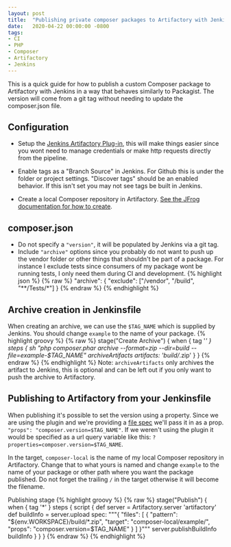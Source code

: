 ```yaml
---
layout: post
title:  "Publishing private composer packages to Artifactory with Jenkins"
date:   2020-04-22 00:00:00 -0800
tags:
- CI
- PHP
- Composer
- Artifactory
- Jenkins
---
```


This is a quick guide for how to publish a custom Composer package to Artifactory with Jenkins in a way that behaves similarly to Packagist. The version will come from a git tag without needing to update the composer.json file.

## Configuration

* Setup the [Jenkins Artifactory Plug-in](https://www.jfrog.com/confluence/display/JFROG/Jenkins+Artifactory+Plug-in), this will make things easier since you wont need to manage credentials or make http requests directly from the pipeline. 

* Enable tags as a "Branch Source" in Jenkins. For Github this is under the folder or project settings. "Discover tags" should be an enabled behavior. If this isn't set you may not see tags be built in Jenkins.

* Create a local Composer repository in Artifactory. [See the JFrog documentation for how to create](https://www.jfrog.com/confluence/display/JFROG/PHP+Composer+Repositories).

## composer.json

* Do not specify a `"version"`, it will be populated by Jenkins via a git tag.
* Include `"archive"` options since you probably do not want to push up the vendor folder or other things that shouldn't be part of a package. For instance I exclude tests since consumers of my package wont be running tests, I only need them during CI and development.
{% highlight json %}
{% raw %}
"archive": {
     "exclude": ["/vendor", "/build", "**/Tests/*"]
}
{% endraw %}
{% endhighlight %}


## Archive creation in Jenkinsfile
When creating an archive, we can use the `$TAG_NAME` which is supplied by Jenkins. You should change `example` to the name of your package.
{% highlight groovy %}
{% raw %}
stage("Create Archive") {
    when {
        tag '*'
    }
    steps {
        sh "php composer.phar archive --format=zip --dir=build --file=example-$TAG_NAME"
        archiveArtifacts artifacts: 'build/*.zip'
    }
}
{% endraw %}
{% endhighlight %}
Note: `archiveArtifacts` only archives the artifact to Jenkins, this is optional and can be left out if you only want to push the archive to Artifactory.

## Publishing to Artifactory from your Jenkinsfile
When publishing it's possible to set the version using a property. Since we are using the plugin and we're providing a [file spec](https://www.jfrog.com/confluence/display/JFROG/Using+File+Specs)  we'll pass it in as a prop. `"props": "composer.version=$TAG_NAME"`. If we weren't using the plugin it would be specified as a url query variable like this: `?properties=composer.version=$TAG_NAME`.

In the target, `composer-local` is the name of my local Composer repository in Artifactory. Change that to what yours is named and change `example` to the name of your package or other path where you want the package published. Do not forget the trailing `/` in the target otherwise it will become the filename.


Publishing stage
{% highlight groovy %}
{% raw %}
stage("Publish") {
    when {
        tag '*'
    }
    steps {
        script {
            def server = Artifactory.server 'artifactory'
            def buildInfo = server.upload spec: """{
                "files": [
                    {
                        "pattern": "${env.WORKSPACE}/build/*.zip",
                        "target": "composer-local/example/",
                        "props": "composer.version=$TAG_NAME"
                    }
                ]
            }"""
            server.publishBuildInfo buildInfo
        }
    }
}
{% endraw %}
{% endhighlight %}